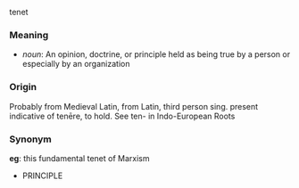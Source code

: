 tenet
### Meaning
+ _noun_: An opinion, doctrine, or principle held as being true by a person or especially by an organization

### Origin

Probably from Medieval Latin, from Latin, third person sing. present indicative of tenēre, to hold. See ten- in Indo-European Roots

### Synonym

__eg__: this fundamental tenet of Marxism

+ PRINCIPLE


